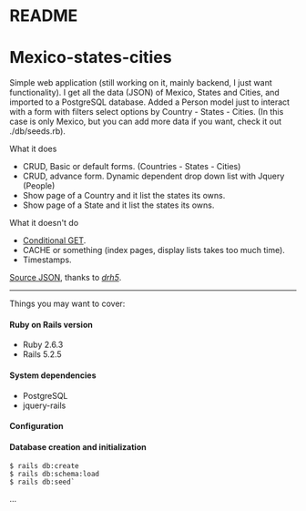# README
# Mexico-states-cities

Simple web application (still working on it, mainly backend, I just want functionality).
I get all the data (JSON) of Mexico, States and Cities, and imported to a PostgreSQL database. Added a Person model just to interact with a form with filters select options by Country - States - Cities. (In this case is only Mexico, but you can add more data if you want, check it out ./db/seeds.rb).

What it does
- CRUD, Basic or default forms. (Countries - States - Cities)
- CRUD, advance form. Dynamic dependent drop down list with Jquery (People)
- Show page of a Country and it list the states its owns.
- Show page of a State and it list the states its owns.


What it doesn't do
- [Conditional GET](https://apidock.com/rails/ActionController/ConditionalGet/fresh_when).
- CACHE or something (index pages, display lists takes too much time).
- Timestamps.

[Source JSON](https://dr5hn.github.io/countries-states-cities-database/), thanks to [*drh5*](https://github.com/dr5hn).

------------


Things you may want to cover:

#### Ruby on Rails version
- Ruby 2.6.3
- Rails 5.2.5

#### System dependencies
- PostgreSQL
- jquery-rails

#### Configuration

#### Database creation and initialization
    $ rails db:create
    $ rails db:schema:load
    $ rails db:seed`

...
